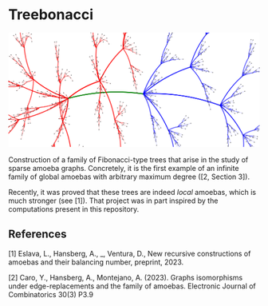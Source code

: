 # Treebonacci

<p align="center">
<img src="./graph.jpg" width="600"/>
</p>

Construction of a family of Fibonacci-type trees that arise in the study of sparse amoeba graphs. Concretely, it is the first example of an infinite family of global amoebas with arbitrary maximum degree ([2, Section 3]).

Recently, it was proved that these trees are indeed *local* amoebas, which is much stronger (see [1]). That project was in part inspired by the computations present in this repository.

## References

[1] Eslava, L., Hansberg, A., _, Ventura, D., New recursive constructions of amoebas and their balancing number, preprint, 2023.

[2] Caro, Y., Hansberg, A., Montejano, A. (2023). Graphs isomorphisms under edge-replacements and the family of amoebas. Electronic Journal of Combinatorics 30(3) P3.9
